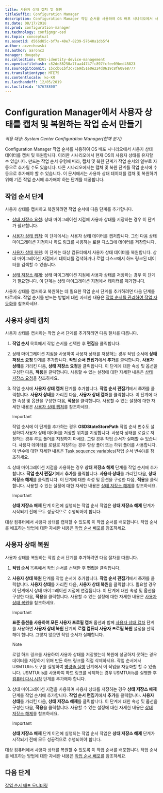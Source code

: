 ```yaml
---
title: 사용자 상태 캡처 및 복원
titleSuffix: Configuration Manager
description: Configuration Manager 작업 순서를 사용하여 OS 배포 시나리오에서 사용자 상태 데이터를 캡처 및 복원합니다.
ms.date: 08/17/2018
ms.prod: configuration-manager
ms.technology: configmgr-osd
ms.topic: conceptual
ms.assetid: d566d85c-bf7a-40e7-8239-57640a1db5f4
author: aczechowski
ms.author: aaroncz
manager: dougeby
ms.collection: M365-identity-device-management
ms.openlocfilehash: c82de88250a7faa44747fc897fcfee09bed45823
ms.sourcegitcommit: 1bccb61bf3c7c69d51e0e224d0619c8f608e8777
ms.translationtype: MTE75
ms.contentlocale: ko-KR
ms.lasthandoff: 12/05/2019
ms.locfileid: "67678800"
---
```

# <a name="create-a-task-sequence-to-capture-and-restore-user-state-in-configuration-manager"></a>Configuration Manager에서 사용자 상태를 캡처 및 복원하는 작업 순서 만들기

 *적용 대상: System Center Configuration Manager(현재 분기)*

 Configuration Manager 작업 순서를 사용하여 OS 배포 시나리오에서 사용자 상태 데이터를 캡처 및 복원합니다. 이러한 시나리오에서 현재 OS의 사용자 상태를 유지할 수 있습니다. 만드는 작업 순서 유형에 따라, 캡처 및 복원 단계가 작업 순서의 일부로 자동으로 추가될 수도 있습니다. 다른 시나리오에서는 캡처 및 복원 단계를 작업 순서에 수동으로 추가해야 할 수 있습니다. 이 문서에서는 사용자 상태 데이터를 캡처 및 복원하기 위해 기존 작업 순서에 추가해야 하는 단계를 제공합니다.  



## <a name="task-sequence-steps"></a>작업 순서 단계  

사용자 상태를 캡처하고 복원하려면 작업 순서에 다음 단계를 추가합니다.  

- [상태 저장소 요청](/sccm/osd/understand/task-sequence-steps#BKMK_RequestStateStore): 상태 마이그레이션 지점에 사용자 상태를 저장하는 경우 이 단계가 필요합니다.  

- [사용자 상태 캡처](/sccm/osd/understand/task-sequence-steps#BKMK_CaptureUserState): 이 단계에서는 사용자 상태 데이터를 캡처합니다. 그런 다음 상태 마이그레이션 지점이나 하드 링크를 사용하는 로컬 디스크에 데이터를 저장합니다.  

- [사용자 상태 복원](/sccm/osd/understand/task-sequence-steps#BKMK_RestoreUserState): 이 단계는 대상 컴퓨터에서 사용자 상태 데이터를 복원합니다. 상태 마이그레이션 지점에서 데이터를 검색하거나 로컬 디스크에서 하드 링크된 데이터를 검색할 수 있습니다.  

- [상태 저장소 해제](/sccm/osd/understand/task-sequence-steps#BKMK_ReleaseStateStore): 상태 마이그레이션 지점에 사용자 상태를 저장하는 경우 이 단계가 필요합니다. 이 단계는 상태 마이그레이션 지점에서 데이터를 제거합니다.  


 사용자 상태를 캡처하고 복원하는 데 필요한 작업 순서 단계를 추가하려면 다음 단계를 따르세요. 작업 순서를 만드는 방법에 대한 자세한 내용은 [작업 순서를 관리하여 작업 자동화](/sccm/osd/deploy-use/manage-task-sequences-to-automate-tasks)를 참조하세요.  



## <a name="capture-the-user-state"></a>사용자 상태 캡처  

 사용자 상태를 캡처하는 작업 순서 단계를 추가하려면 다음 절차를 따릅니다.

1.  **작업 순서** 목록에서 작업 순서를 선택한 후 **편집**을 클릭합니다.  

2.  상태 마이그레이션 지점을 사용하여 사용자 상태를 저장하는 경우 작업 순서에 **상태 저장소 요청** 단계를 추가합니다. **작업 순서 편집기**에서 **추가**를 클릭합니다. **사용자 상태**를 가리킨 다음, **상태 저장소 요청**을 클릭합니다. 이 단계에 대한 속성 및 옵션을 구성한 다음, **적용**을 클릭합니다. 사용할 수 있는 설정에 대한 자세한 내용은 [상태 저장소 요청](/sccm/osd/understand/task-sequence-steps#BKMK_RequestStateStore)을 참조하세요.  

3.  작업 순서에 **사용자 상태 캡처** 단계를 추가합니다. **작업 순서 편집기**에서 **추가**를 클릭합니다. **사용자 상태**를 가리킨 다음, **사용자 상태 캡처**를 클릭합니다. 이 단계에 대한 속성 및 옵션을 구성한 다음, **적용**을 클릭합니다. 사용할 수 있는 설정에 대한 자세한 내용은 [사용자 상태 캡처](/sccm/osd/understand/task-sequence-steps#BKMK_CaptureUserState)를 참조하세요.  

    > [!IMPORTANT]  
    >  작업 순서에 이 단계를 추가하는 경우 **OSDStateStorePath** 작업 순서 변수도 설정하여 사용자 상태 데이터를 저장할 위치를 지정합니다. 사용자 상태를 로컬로 저장하는 경우 루트 폴더를 지정하지 마세요. 그럴 경우 작업 순서가 실패할 수 있습니다. 사용자 데이터를 로컬로 저장하는 경우 항상 폴더 또는 하위 폴더를 사용합니다. 이 변수에 대한 자세한 내용은 [Task sequence variables](/sccm/osd/understand/task-sequence-variables#OSDStateStorePath)\(작업 순서 변수)\를 참조하세요.  

4.  상태 마이그레이션 지점을 사용하는 경우 **상태 저장소 해제** 단계를 작업 순서에 추가합니다. **작업 순서 편집기**에서 **추가**를 클릭합니다. **사용자 상태**를 가리킨 다음, **상태 저장소 해제**를 클릭합니다. 이 단계에 대한 속성 및 옵션을 구성한 다음, **적용**을 클릭합니다. 사용할 수 있는 설정에 대한 자세한 내용은 [상태 저장소 해제](/sccm/osd/understand/task-sequence-steps#BKMK_ReleaseStateStore)를 참조하세요.  

    > [!IMPORTANT]  
    >  **상태 저장소 해제** 단계 이전에 실행되는 작업 순서 작업은 **상태 저장소 해제** 단계가 시작되기 전에 모두 성공적으로 수행되어야 합니다.  


 대상 컴퓨터에서 사용자 상태를 캡처할 수 있도록 이 작업 순서를 배포합니다. 작업 순서를 배포하는 방법에 대한 자세한 내용은 [작업 순서 배포](/sccm/osd/deploy-use/deploy-a-task-sequence)를 참조하세요.  



## <a name="restore-the-user-state"></a>사용자 상태 복원  

 사용자 상태를 복원하는 작업 순서 단계를 추가하려면 다음 절차를 따릅니다.

1. **작업 순서** 목록에서 작업 순서를 선택한 후 **편집**을 클릭합니다.  

2. **사용자 상태 복원** 단계를 작업 순서에 추가합니다. **작업 순서 편집기**에서 **추가**를 클릭합니다. **사용자 상태**를 가리킨 다음, **사용자 상태 복원**을 클릭합니다. 필요할 경우 이 단계에서 상태 마이그레이션 지점에 연결됩니다. 이 단계에 대한 속성 및 옵션을 구성한 다음, **적용**을 클릭합니다. 사용할 수 있는 설정에 대한 자세한 내용은 [사용자 상태 복원](/sccm/osd/understand/task-sequence-steps#BKMK_RestoreUserState)을 참조하세요.  

   > [!Important]  
   >  **표준 옵션을 사용하여 모든 사용자 프로필 캡처** 옵션과 함께 [사용자 상태 캡처](/sccm/osd/understand/task-sequence-steps#BKMK_CaptureUserState) 단계를 사용하면 **사용자 상태 복원** 단계의 **로컬 컴퓨터 사용자 프로필 복원** 설정을 선택해야 합니다. 그렇지 않으면 작업 순서가 실패합니다.  

   > [!Note]  
   > 로컬 하드 링크를 사용하여 사용자 상태를 저장했는데 복원에 성공하지 못하는 경우 데이터를 저장하기 위해 만든 하드 링크를 직접 삭제하세요. 작업 순서에서 USMTUtils 도구를 실행하여 [명령줄 실행](/sccm/osd/understand/task-sequence-steps#BKMK_RunCommandLine) 단계에서 이 작업을 자동화할 할 수 있습니다. USMTUtils를 사용하여 하드 링크를 삭제하는 경우 USMTUtils를 실행한 후 [컴퓨터 다시 시작](/sccm/osd/understand/task-sequence-steps#BKMK_RestartComputer) 단계를 추가해야 합니다.  

3. 상태 마이그레이션 지점을 사용하여 사용자 상태를 저장하는 경우 **상태 저장소 해제** 단계를 작업 순서에 추가합니다. **작업 순서 편집기**에서 **추가**를 클릭합니다. **사용자 상태**를 가리킨 다음, **상태 저장소 해제**를 클릭합니다. 이 단계에 대한 속성 및 옵션을 구성한 다음, **적용**을 클릭합니다. 사용할 수 있는 설정에 대한 자세한 내용은 [상태 저장소 해제](/sccm/osd/understand/task-sequence-steps#BKMK_ReleaseStateStore)를 참조하세요.  

   > [!IMPORTANT]  
   >  **상태 저장소 해제** 단계 이전에 실행되는 작업 순서 작업은 **상태 저장소 해제** 단계가 시작되기 전에 모두 성공적으로 수행되어야 합니다.  


 대상 컴퓨터에서 사용자 상태를 복원할 수 있도록 이 작업 순서를 배포합니다. 작업 순서를 배포하는 방법에 대한 자세한 내용은 [작업 순서 배포](/sccm/osd/deploy-use/deploy-a-task-sequence)를 참조하세요.  



## <a name="next-steps"></a>다음 단계

[작업 순서 배포 모니터링](/sccm/osd/deploy-use/monitor-operating-system-deployments#BKMK_TSDeployStatus)
